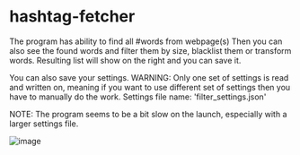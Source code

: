 # hashtag-fetcher

The program has ability to find all #words from webpage(s)
Then you can also see the found words and filter them by size, blacklist them or transform words.
Resulting list will show on the right and you can save it.

You can also save your settings.
WARNING: Only one set of settings is read and written on, meaning if you want to use different set of settings then you have to manually do the work.
Settings file name: 'filter_settings.json'

NOTE: The program seems to be a bit slow on the launch, especially with a larger settings file.


![image](https://github.com/NicknameAlwaystaken/hashtag-fetcher/assets/22391554/6a426535-b382-408c-8e4c-3a526ed635b3)
